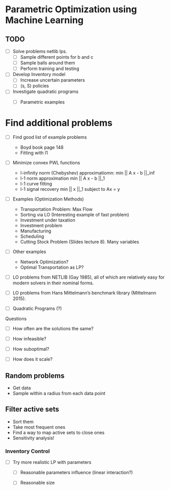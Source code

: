 # Parametric Optimization using Machine Learning


## TODO

- [ ] Solve problems netlib lps.
  - [ ] Sample different points for b and c
  - [ ] Sample balls around them
  - [ ] Perform training and testing
- [ ] Develop Inventory model
  - [ ] Increase uncertain parameters
  - [ ] (s, S) policies
- [ ] Investigate quadratic programs
  - [ ] Parametric examples


# Find additional problems
- [ ] Find good list of example problems
  * Boyd book page 148
  * Fitting with l1

- [ ] Minimize convex PWL functions
  * l-infinity norm (Chebyshev) approximatiomn: min || A x - b ||_inf
  * l-1 norm approximation min || A x - b ||_1
  * l-1 curve fitting
  * l-1 signal recovery min || x ||_1 subject to Ax = y


- [ ] Examples (Optimization Methods)
  * Transportation Problem: Max Flow
  * Sorting via LO (Interesting example of fast problem)
  * Investment under taxation
  * Investment problem
  * Manufacturing
  * Scheduling
  * Cutting Stock Problem (Slides lecture 8). Many variables


- [ ] Other examples
  * Network Optimization?
  * Optimal Transportation as LP?

- [ ] LO problems from NETLIB (Gay 1985), all of which are relatively easy for modern solvers in their nominal forms.
- [ ] LO problems from Hans Mittelmann’s benchmark library (Mittelmann 2015).

- [ ] Quadratic Programs (?)


Questions
- [ ] How often are the solutions the same?
- [ ] How infeasible?
- [ ] How suboptimal?
- [ ] How does it scale?



## Random problems
- Get data
- Sample within a radius from each data point

## Filter active sets
- Sort them
- Take most frequent ones
- Find a way to map active sets to close ones
- Sensitivity analysis!

### Inventory Control

- [ ] Try more realistic LP with parameters
  - [ ] Reasonable parameters influence (linear interaction?)
  - [ ] Reasonable size


